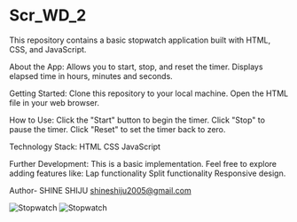 # Scr_WD_2

This repository contains a basic stopwatch application built with HTML, CSS, and JavaScript.

About the App:
Allows you to start, stop, and reset the timer. Displays elapsed time in hours, minutes and seconds. 

Getting Started:
Clone this repository to your local machine. Open the HTML file in your web browser.

How to Use:
Click the "Start" button to begin the timer. 
Click "Stop" to pause the timer. 
Click "Reset" to set the timer back to zero.

Technology Stack:
HTML CSS JavaScript

Further Development:
This is a basic implementation. Feel free to explore adding features like: Lap functionality Split functionality Responsive design. 

Author- SHINE SHIJU 
shineshiju2005@gmail.com 

![Stopwatch ](https://github.com/user-attachments/assets/1bc2d49e-06bd-40e3-9157-e0459ecdf0fe)
![Stopwatch ](https://github.com/user-attachments/assets/63daf840-26b4-48b8-aa3f-48fe82911e7f)
